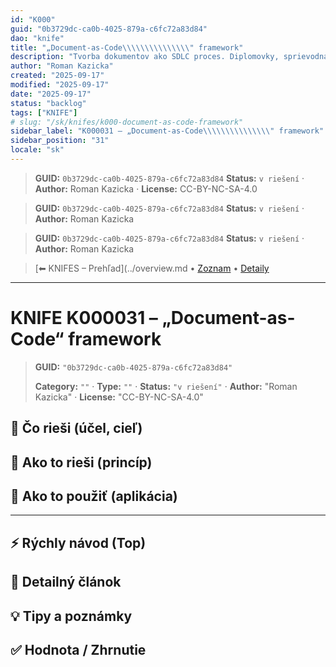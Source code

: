 ```yaml
---
id: "K000"
guid: "0b3729dc-ca0b-4025-879a-c6fc72a83d84"
dao: "knife"
title: "„Document-as-Code\\\\\\\\\\\\\\\" framework"
description: "Tvorba dokumentov ako SDLC proces. Diplomovky, sprievodná dokumentácia pre zákazníklov, …."
author: "Roman Kazicka"
created: "2025-09-17"
modified: "2025-09-17"
date: "2025-09-17"
status: "backlog"
tags: ["KNIFE"]
# slug: "/sk/knifes/k000-document-as-code-framework"
sidebar_label: "K000031 – „Document-as-Code\\\\\\\\\\\\\\\" framework"
sidebar_position: "31"
locale: "sk"
---
```

<!-- body:start -->

<!-- fm-visible: start -->
> **GUID:** `0b3729dc-ca0b-4025-879a-c6fc72a83d84`
> **Status:** `v riešení` · **Author:** Roman Kazicka · **License:** CC-BY-NC-SA-4.0
<!-- fm-visible: end -->
<!-- body:start -->

<!-- fm-visible: start -->
> **GUID:** `0b3729dc-ca0b-4025-879a-c6fc72a83d84`
> **Status:** `v riešení` · **Author:** Roman Kazicka
<!-- fm-visible: end -->
<!-- body:start -->

<!-- fm-visible: start -->
> **GUID:** `0b3729dc-ca0b-4025-879a-c6fc72a83d84`
> **Status:** `v riešení` · **Author:** Roman Kazicka
<!-- fm-visible: end -->
<!-- body:start -->

<!-- nav:knifes -->
> [⬅ KNIFES – Prehľad](../overview.md • [Zoznam](../KNIFE_Overview_List.md) • [Detaily](../KNIFE_Overview_Details.md)
---
# KNIFE K000031 – „Document-as-Code“ framework
<!-- fm-visible: start -->

> **GUID:** `"0b3729dc-ca0b-4025-879a-c6fc72a83d84"`
>   
> **Category:** `""` · **Type:** `""` · **Status:** `"v riešení"` · **Author:** "Roman Kazicka" · **License:** "CC-BY-NC-SA-4.0"
<!-- fm-visible: end -->


## 🎯 Čo rieši (účel, cieľ)

## 🧩 Ako to rieši (princíp)

## 🧪 Ako to použiť (aplikácia)

---

## ⚡ Rýchly návod (Top)

## 📜 Detailný článok

## 💡 Tipy a poznámky

## ✅ Hodnota / Zhrnutie
